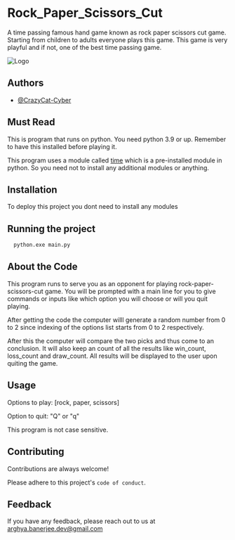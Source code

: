 
# Rock_Paper_Scissors_Cut

A time passing famous hand game known as rock paper scissors cut game. Starting from children to adults everyone plays this game. This game is very playful and if not, one of the best time passing game. 

![Logo](https://th.bing.com/th/id/R.7607984c24034017db84813dff555786?rik=PBkmDvHcLkBebw&riu=http%3a%2f%2fis5.mzstatic.com%2fimage%2fthumb%2fPurple118%2fv4%2f63%2f2e%2fde%2f632ede7d-21ce-050f-7629-b9f4f0d2f833%2fsource%2f512x512bb.png&ehk=xDtjZ5VdnipTaQfqAj1qLCmGpb%2bJUuxnlK8W1srWIaY%3d&risl=&pid=ImgRaw&r=0)


## Authors

- [@CrazyCat-Cyber](https://www.github.com/crazycat-cyber)


## Must Read

This is program that runs on python. You need python 3.9 or up. Remember to have this installed before playing it.

This program uses a module called [time](https://docs.python.org/3/library/random.html) which is a pre-installed module in python. So you need not to install any additional modules or anything.
## Installation

To deploy this project you dont need to install any modules

## Running the project

```bash
  python.exe main.py
```
## About the Code

This program runs to serve you as an opponent for playing rock-paper-scissors-cut game. You will be prompted with a main line for you to give commands or inputs like which option you will choose or will you quit playing. 

After getting the code the computer willl generate a random number from 0 to 2 since indexing of the options list starts from 0 to 2 respectively.

After this the computer will compare the two picks and thus come to an conclusion. It will also keep an count of all the results like win_count, loss_count and draw_count. All results will be displayed to the user upon quiting the game.

## Usage

Options to play: [rock, paper, scissors]

Option to quit: "Q" or "q"

This program is not case sensitive.



## Contributing

Contributions are always welcome!

Please adhere to this project's `code of conduct`.


## Feedback

If you have any feedback, please reach out to us at arghya.banerjee.dev@gmail.com

